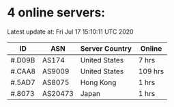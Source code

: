 # 4 online servers:

Latest update at: Fri Jul 17 15:10:11 UTC 2020

| ID | ASN | Server Country | Online |
| -- | --- | -------------- | ------ |
| #.D09B | AS174 | United States | 7 hrs |
| #.CAA8 | AS9009 | United States | 109 hrs |
| #.5AD7 | AS8075 | Hong Kong | 1 hrs |
| #.8073 | AS20473 | Japan | 1 hrs |

